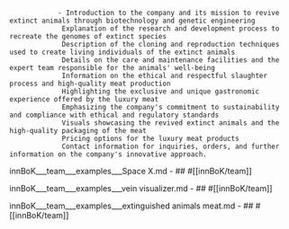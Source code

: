 				- Introduction to the company and its mission to revive extinct animals through biotechnology and genetic engineering
				 Explanation of the research and development process to recreate the genomes of extinct species
				 Description of the cloning and reproduction techniques used to create living individuals of the extinct animals
				 Details on the care and maintenance facilities and the expert team responsible for the animals' well-being
				 Information on the ethical and respectful slaughter process and high-quality meat production
				 Highlighting the exclusive and unique gastronomic experience offered by the luxury meat
				 Emphasizing the company's commitment to sustainability and compliance with ethical and regulatory standards
				 Visuals showcasing the revived extinct animals and the high-quality packaging of the meat
				 Pricing options for the luxury meat products
				 Contact information for inquiries, orders, and further information on the company's innovative approach.

innBoK___team___examples___Space X.md	- ## #[[innBoK/team]]


innBoK___team___examples___vein visualizer.md	- ## #[[innBoK/team]]


innBoK___team___examples___extinguished animals meat.md	- ## #[[innBoK/team]]


